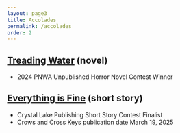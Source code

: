 ```yaml
---
layout: page3
title: Accolades
permalink: /accolades
order: 2
---
```


## [Treading Water](/books-in-progress) (novel)

- 2024 PNWA Unpublished Horror Novel Contest Winner

## [Everything is Fine](https://crowcrosskeys.com/2025/03/19/everything-is-fine-emily-smiley/) (short story)

- Crystal Lake Publishing Short Story Contest Finalist
- Crows and Cross Keys publication date March 19, 2025
